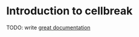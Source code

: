 # Introduction to cellbreak

TODO: write [great documentation](http://jacobian.org/writing/great-documentation/what-to-write/)
